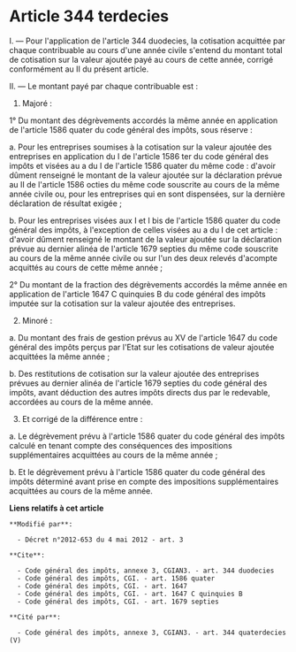 # Article 344 terdecies

I. ― Pour l'application de l'article 344 duodecies, la cotisation acquittée par chaque contribuable au cours d'une année
civile s'entend du montant total de cotisation sur la valeur ajoutée payé au cours de cette année, corrigé conformément au II
du présent article. 

II. ― Le montant payé par chaque contribuable est : 

1. Majoré : 

1° Du montant des dégrèvements accordés la même année en application de l'article 1586 quater du code général des impôts,
sous réserve : 

a. Pour les entreprises soumises à la cotisation sur la valeur ajoutée des entreprises en application du I de l'article 1586
ter du code général des impôts et visées au a du I de l'article 1586 quater  du même code : d'avoir dûment renseigné le
montant de la valeur ajoutée sur la déclaration prévue au II de l'article 1586 octies du même code souscrite au cours de la
même année civile ou, pour les entreprises qui en sont dispensées, sur la dernière déclaration de résultat exigée ; 

b. Pour les entreprises visées aux I et I bis de l'article 1586 quater du code général des impôts, à l'exception de celles
visées au a du I de cet article : d'avoir dûment renseigné le montant de la valeur ajoutée sur la déclaration prévue au
dernier alinéa de l'article 1679 septies du même code souscrite au cours de la même année civile ou sur l'un des deux relevés
d'acompte acquittés au cours de cette même année ; 

2° Du montant de la fraction des dégrèvements accordés la même année en application de l'article 1647 C quinquies B du code
général des impôts imputée sur la cotisation sur la valeur ajoutée des entreprises. 

2. Minoré : 

a. Du montant des frais de gestion prévus au XV de l'article 1647 du code général des impôts perçus par l'Etat sur les
cotisations de valeur ajoutée acquittées la même année ; 

b. Des restitutions de cotisation sur la valeur ajoutée des entreprises prévues au dernier alinéa de l'article 1679 septies
du code général des impôts, avant déduction des autres impôts directs dus par le redevable, accordées au cours de la même
année. 

3. Et corrigé de la différence entre : 

a. Le dégrèvement prévu à l'article 1586 quater du code général des impôts calculé en tenant compte des conséquences des
impositions supplémentaires acquittées au cours de la même année ; 

b. Et le dégrèvement prévu à l'article 1586 quater du code général des impôts déterminé avant prise en compte des impositions
supplémentaires acquittées au cours de la même année.

**Liens relatifs à cet article**

	**Modifié par**:

	  - Décret n°2012-653 du 4 mai 2012 - art. 3

	**Cite**:

	  - Code général des impôts, annexe 3, CGIAN3. - art. 344 duodecies
	  - Code général des impôts, CGI. - art. 1586 quater
	  - Code général des impôts, CGI. - art. 1647
	  - Code général des impôts, CGI. - art. 1647 C quinquies B
	  - Code général des impôts, CGI. - art. 1679 septies

	**Cité par**:

	  - Code général des impôts, annexe 3, CGIAN3. - art. 344 quaterdecies (V)
